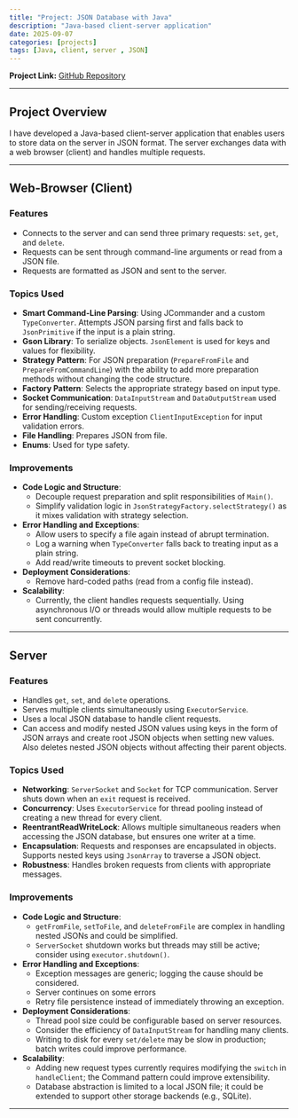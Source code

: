 ```yaml
---
title: "Project: JSON Database with Java"
description: "Java-based client-server application"
date: 2025-09-07
categories: [projects]
tags: [Java, client, server , JSON]
---
```


**Project Link:** [GitHub Repository](YOUR_GITHUB_LINK_HERE)

---

## Project Overview

I have developed a Java-based client-server application that enables users to store data on the server in JSON format. The server exchanges data with a web browser (client) and handles multiple requests.

---

## Web-Browser (Client)

### Features
- Connects to the server and can send three primary requests: `set`, `get`, and `delete`.
- Requests can be sent through command-line arguments or read from a JSON file.
- Requests are formatted as JSON and sent to the server.

### Topics Used
- **Smart Command-Line Parsing**: Using JCommander and a custom `TypeConverter`. Attempts JSON parsing first and falls back to `JsonPrimitive` if the input is a plain string.
- **Gson Library**: To serialize objects. `JsonElement` is used for keys and values for flexibility.
- **Strategy Pattern**: For JSON preparation (`PrepareFromFile` and `PrepareFromCommandLine`) with the ability to add more preparation methods without changing the code structure.
- **Factory Pattern**: Selects the appropriate strategy based on input type.
- **Socket Communication**: `DataInputStream` and `DataOutputStream` used for sending/receiving requests.
- **Error Handling**: Custom exception `ClientInputException` for input validation errors.
- **File Handling**: Prepares JSON from file.
- **Enums**: Used for type safety.

### Improvements
- **Code Logic and Structure**: 
  - Decouple request preparation and split responsibilities of `Main()`.
  - Simplify validation logic in `JsonStrategyFactory.selectStrategy()` as it mixes validation with strategy selection.
- **Error Handling and Exceptions**: 
  - Allow users to specify a file again instead of abrupt termination.
  - Log a warning when `TypeConverter` falls back to treating input as a plain string.
  - Add read/write timeouts to prevent socket blocking.
- **Deployment Considerations**: 
  - Remove hard-coded paths (read from a config file instead).
- **Scalability**: 
  - Currently, the client handles requests sequentially. Using asynchronous I/O or threads would allow multiple requests to be sent concurrently.

---

## Server

### Features
- Handles `get`, `set`, and `delete` operations.
- Serves multiple clients simultaneously using `ExecutorService`.
- Uses a local JSON database to handle client requests.
- Can access and modify nested JSON values using keys in the form of JSON arrays and create root JSON objects when setting new values. Also deletes nested JSON objects without affecting their parent objects.

### Topics Used
- **Networking**: `ServerSocket` and `Socket` for TCP communication. Server shuts down when an `exit` request is received.
- **Concurrency**: Uses `ExecutorService` for thread pooling instead of creating a new thread for every client.
- **ReentrantReadWriteLock**: Allows multiple simultaneous readers when accessing the JSON database, but ensures one writer at a time.
- **Encapsulation**: Requests and responses are encapsulated in objects. Supports nested keys using `JsonArray` to traverse a JSON object.
- **Robustness**: Handles broken requests from clients with appropriate messages.

### Improvements
- **Code Logic and Structure**:
  - `getFromFile`, `setToFile`, and `deleteFromFile` are complex in handling nested JSONs and could be simplified.
  - `ServerSocket` shutdown works but threads may still be active; consider using `executor.shutdown()`.
- **Error Handling and Exceptions**:
  - Exception messages are generic; logging the cause should be considered.
  - Server continues on some errors
  - Retry file persistence instead of immediately throwing an exception.
- **Deployment Considerations**:
  - Thread pool size could be configurable based on server resources.
  - Consider the efficiency of `DataInputStream` for handling many clients.
  - Writing to disk for every `set/delete` may be slow in production; batch writes could improve performance.
- **Scalability**:
  - Adding new request types currently requires modifying the `switch` in `handleClient`; the Command pattern could improve extensibility.
  - Database abstraction is limited to a local JSON file; it could be extended to support other storage backends (e.g., SQLite).

---
